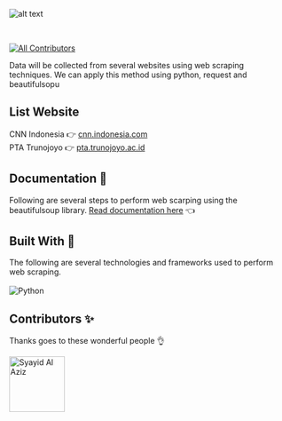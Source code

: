 ![alt text](https://github.com/syayidalaziz10/webscraping-beautifulsoup/blob/main/assets/image-readme.png?raw=true)

&nbsp;

[![All Contributors](https://img.shields.io/badge/all_contributors-1-orange.svg?style=flat-square)](#contributors-)

Data will be collected from several websites using web scraping techniques. We can apply this method using python, request and beautifulsopu

## List Website

CNN Indonesia 👉 [cnn.indonesia.com](https://www.cnnindonesia.com/) <br>
PTA Trunojoyo 👉 [pta.trunojoyo.ac.id](https://pta.trunojoyo.ac.id/c_search/) <br>

## Documentation 📖

Following are several steps to perform web scarping using the beautifulsoup library.
[Read documentation here](https://syayidalaziz10.github.io/news_summarization/crawl_berita_cnn.html) 👈

## Built With 🚀

The following are several technologies and frameworks used to perform web scraping. <br><br>
![Python](https://img.shields.io/badge/python-3670A0?style=for-the-badge&logo=python&logoColor=ffdd54) <br>

## Contributors ✨

Thanks goes to these wonderful people 👌

<!-- ALL-CONTRIBUTORS-LIST:START - Do not remove or modify this section -->
<!-- prettier-ignore-start -->
<!-- markdownlint-disable -->
<img src="https://avatars.githubusercontent.com/u/103559331?v=4" width="100px;" alt="Syayid Al Aziz"/>

<!-- markdownlint-restore -->
<!-- prettier-ignore-end -->

<!-- ALL-CONTRIBUTORS-LIST:END -->

